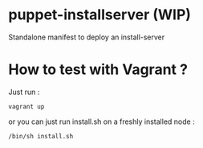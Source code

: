 puppet-installserver (WIP)
==========================

Standalone manifest to deploy an install-server


How to test with Vagrant ?
==========================

Just run :
```
vagrant up
```

or you can just run install.sh on a freshly installed node :

```
/bin/sh install.sh
```
